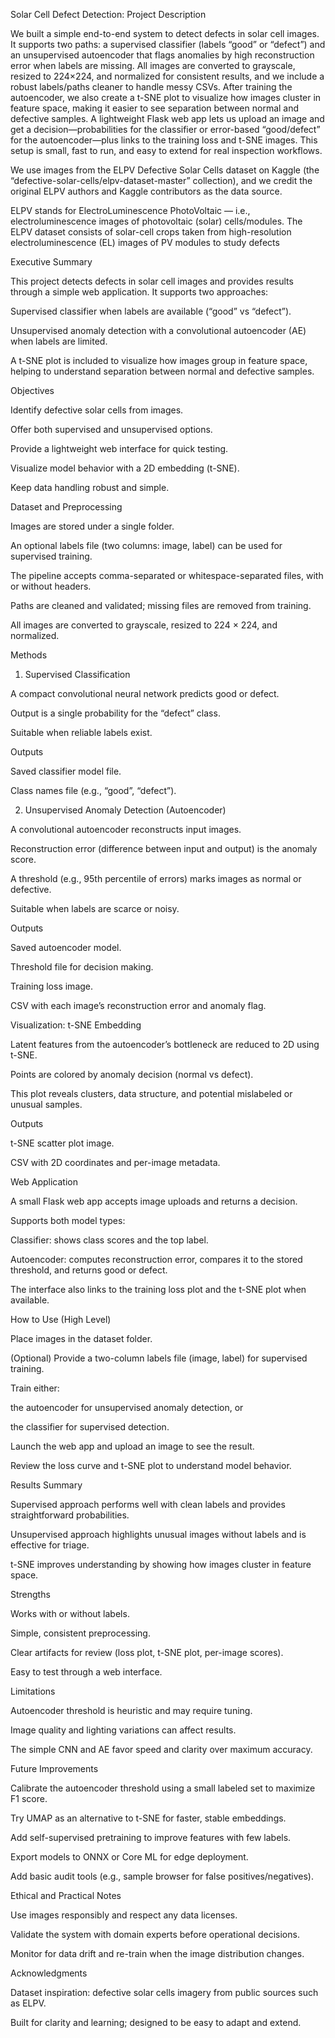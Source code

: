 Solar Cell Defect Detection: Project Description

We built a simple end-to-end system to detect defects in solar cell images. It supports two paths: a supervised classifier (labels “good” or “defect”) and an unsupervised autoencoder that flags anomalies by high reconstruction error when labels are missing. All images are converted to grayscale, resized to 224×224, and normalized for consistent results, and we include a robust labels/paths cleaner to handle messy CSVs. After training the autoencoder, we also create a t-SNE plot to visualize how images cluster in feature space, making it easier to see separation between normal and defective samples. A lightweight Flask web app lets us upload an image and get a decision—probabilities for the classifier or error-based “good/defect” for the autoencoder—plus links to the training loss and t-SNE images. This setup is small, fast to run, and easy to extend for real inspection workflows. 

We use images from the ELPV Defective Solar Cells dataset on Kaggle (the “defective-solar-cells/elpv-dataset-master” collection), and we credit the original ELPV authors and Kaggle contributors as the data source.

ELPV stands for ElectroLuminescence PhotoVoltaic — i.e., electroluminescence images of photovoltaic (solar) cells/modules. The ELPV dataset consists of solar-cell crops taken from high-resolution electroluminescence (EL) images of PV modules to study defects 


Executive Summary

This project detects defects in solar cell images and provides results through a simple web application. It supports two approaches:

Supervised classifier when labels are available (“good” vs “defect”).

Unsupervised anomaly detection with a convolutional autoencoder (AE) when labels are limited.

A t-SNE plot is included to visualize how images group in feature space, helping to understand separation between normal and defective samples.

Objectives

Identify defective solar cells from images.

Offer both supervised and unsupervised options.

Provide a lightweight web interface for quick testing.

Visualize model behavior with a 2D embedding (t-SNE).

Keep data handling robust and simple.

Dataset and Preprocessing

Images are stored under a single folder.

An optional labels file (two columns: image, label) can be used for supervised training.

The pipeline accepts comma-separated or whitespace-separated files, with or without headers.

Paths are cleaned and validated; missing files are removed from training.

All images are converted to grayscale, resized to 224 × 224, and normalized.

Methods
1) Supervised Classification

A compact convolutional neural network predicts good or defect.

Output is a single probability for the “defect” class.

Suitable when reliable labels exist.

Outputs

Saved classifier model file.

Class names file (e.g., “good”, “defect”).

2) Unsupervised Anomaly Detection (Autoencoder)

A convolutional autoencoder reconstructs input images.

Reconstruction error (difference between input and output) is the anomaly score.

A threshold (e.g., 95th percentile of errors) marks images as normal or defective.

Suitable when labels are scarce or noisy.

Outputs

Saved autoencoder model.

Threshold file for decision making.

Training loss image.

CSV with each image’s reconstruction error and anomaly flag.

Visualization: t-SNE Embedding

Latent features from the autoencoder’s bottleneck are reduced to 2D using t-SNE.

Points are colored by anomaly decision (normal vs defect).

This plot reveals clusters, data structure, and potential mislabeled or unusual samples.

Outputs

t-SNE scatter plot image.

CSV with 2D coordinates and per-image metadata.

Web Application

A small Flask web app accepts image uploads and returns a decision.

Supports both model types:

Classifier: shows class scores and the top label.

Autoencoder: computes reconstruction error, compares it to the stored threshold, and returns good or defect.

The interface also links to the training loss plot and the t-SNE plot when available.

How to Use (High Level)

Place images in the dataset folder.

(Optional) Provide a two-column labels file (image, label) for supervised training.

Train either:

the autoencoder for unsupervised anomaly detection, or

the classifier for supervised detection.

Launch the web app and upload an image to see the result.

Review the loss curve and t-SNE plot to understand model behavior.

Results Summary

Supervised approach performs well with clean labels and provides straightforward probabilities.

Unsupervised approach highlights unusual images without labels and is effective for triage.

t-SNE improves understanding by showing how images cluster in feature space.

Strengths

Works with or without labels.

Simple, consistent preprocessing.

Clear artifacts for review (loss plot, t-SNE plot, per-image scores).

Easy to test through a web interface.

Limitations

Autoencoder threshold is heuristic and may require tuning.

Image quality and lighting variations can affect results.

The simple CNN and AE favor speed and clarity over maximum accuracy.

Future Improvements

Calibrate the autoencoder threshold using a small labeled set to maximize F1 score.

Try UMAP as an alternative to t-SNE for faster, stable embeddings.

Add self-supervised pretraining to improve features with few labels.

Export models to ONNX or Core ML for edge deployment.

Add basic audit tools (e.g., sample browser for false positives/negatives).

Ethical and Practical Notes

Use images responsibly and respect any data licenses.

Validate the system with domain experts before operational decisions.

Monitor for data drift and re-train when the image distribution changes.


Acknowledgments

Dataset inspiration: defective solar cells imagery from public sources such as ELPV.

Built for clarity and learning; designed to be easy to adapt and extend.
